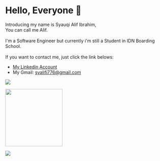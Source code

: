 <!--
**SyauqiAlifI/SyauqiAlifI** is a ✨ _special_ ✨ repository because its `README.md` (this file) appears on your GitHub profile.

Here are some ideas to get you started:

- 🔭 I’m currently working on ...
- 🌱 I’m currently learning ...
- 👯 I’m looking to collaborate on ...
- 🤔 I’m looking for help with ...
- 💬 Ask me about ...
- 📫 How to reach me: ...
- 😄 Pronouns: ...
- ⚡ Fun fact: ...
-->
<head>
    <h1>Hello, Everyone 👋</h1>
    <p align="left">
        Introducing my name is Syauqi Alif Ibrahim,<br>
        You can call me Alif.<br>
        <br>
        I'm a Software Engineer but currently i'm still a Student in IDN Boarding School.<br>
        <br>
        If you want to contact me, just click the link belows:<br>
        <ul>
            <li><a href="https://www.linkedin.com/in/syauqi-alif-ibrahim-35440b222/">My Linkedin Account</a></li>
            <li>My Gmail: <a href="https://mail.google.com/mail/u/0/#inbox?compose=CllgCJNvvRLGgxkVXHzdtXcRNPLCrGsDmgpszRbqHNWTTBNQmclXXJFmpWwtBpjPVkgZXpGMmjV">syalifi776@gmail.com</a></li>
        </ul>
    </p>
</head>
<body>
    <p align="left">
        <a href="https://github.com/SyauqiAlifI">
            <img src="https://github-readme-streak-stats.herokuapp.com?user=SyauqiAlifI&theme=highcontrast&hide_border=true&date_format=M%20j%5B%2C%20Y%5D">
        </a>
    </p>
    <p>
        <a href="https://github.com/SyauqiAlifI">
            <img height="180em" src="https://github-readme-stats.vercel.app/api?username=SyauqiAlifI&show_icons=true&theme=highcontrast">
            <!--
            <img height="180em" src="https://github-readme-stats.vercel.app/api/top-langs/?username=SyauqiAlifI&layout=compact&langs_count=8&theme=highcontrast&custom_title=My Programming Language">
            -->
        </a>
    </p>
    <p>
        <a href="https://github.com/SyauqiAlifI">
            <img src="https://activity-graph.herokuapp.com/graph?username=SyauqiAlifI&theme=github">
        </a>
    </p>    
</body>
